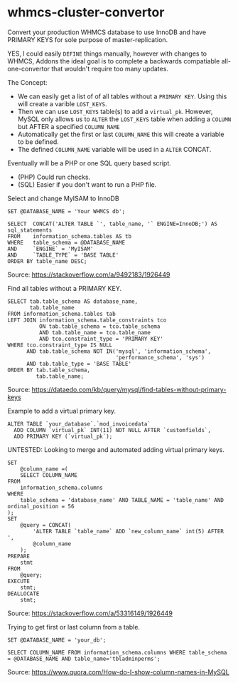 # whmcs-cluster-convertor
Convert your production WHMCS database to use InnoDB and have PRIMARY KEYS for sole purpose of master-replication.

YES, I could easily `DEFINE` things manually, however with changes to WHMCS, Addons the ideal goal is to complete a backwards compatiable all-one-convertor that wouldn't require too many updates.


The Concept:
- We can easily get a list of of all tables without a `PRIMARY KEY`. Using this will create a varible `LOST_KEYS`.
- Then we can use `LOST_KEYS` table(s) to add a `virtual_pk`. However, MySQL only allows us to `ALTER` the `LOST_KEYS` table when adding a `COLUMN` but AFTER a specified `COLUMN_NAME`
- Automatically get the first or last `COLUMN_NAME` this will create a variable to be defined.
- The defined `COLUMN_NAME` variable will be used in a `ALTER` CONCAT.

Eventually will be a PHP or one SQL query based script.
- (PHP) Could run checks.
- (SQL) Easier if you don't want to run a PHP file.

Select and change MyISAM to InnoDB
```
SET @DATABASE_NAME = 'Your WHMCS db';

SELECT  CONCAT('ALTER TABLE `', table_name, '` ENGINE=InnoDB;') AS sql_statements
FROM    information_schema.tables AS tb
WHERE   table_schema = @DATABASE_NAME
AND     `ENGINE` = 'MyISAM'
AND     `TABLE_TYPE` = 'BASE TABLE'
ORDER BY table_name DESC;
```
Source: https://stackoverflow.com/a/9492183/1926449


Find all tables without a PRIMARY KEY.
```
SELECT tab.table_schema AS database_name,
       tab.table_name
FROM information_schema.tables tab
LEFT JOIN information_schema.table_constraints tco
          ON tab.table_schema = tco.table_schema
          AND tab.table_name = tco.table_name
          AND tco.constraint_type = 'PRIMARY KEY'
WHERE tco.constraint_type IS NULL
      AND tab.table_schema NOT IN('mysql', 'information_schema', 
                                  'performance_schema', 'sys')
      AND tab.table_type = 'BASE TABLE'
ORDER BY tab.table_schema,
         tab.table_name;
```
Source: https://dataedo.com/kb/query/mysql/find-tables-without-primary-keys


Example to add a virtual primary key.
```
ALTER TABLE `your_database`.`mod_invoicedata`   
  ADD COLUMN `virtual_pk` INT(11) NOT NULL AFTER `customfields`, 
  ADD PRIMARY KEY (`virtual_pk`);
```


UNTESTED: Looking to merge and automated adding virtual primary keys.
```
SET
    @column_name =(
    SELECT COLUMN_NAME
FROM
    information_schema.columns
WHERE
    table_schema = 'database_name' AND TABLE_NAME = 'table_name' AND ordinal_position = 56
);
SET
    @query = CONCAT(
        'ALTER TABLE `table_name` ADD `new_column_name` int(5) AFTER ',
        @column_name
    );
PREPARE
    stmt
FROM
    @query;
EXECUTE
    stmt;
DEALLOCATE
    stmt;
```
Source: https://stackoverflow.com/a/53316149/1926449


Trying to get first or last column from a table.
```
SET @DATABASE_NAME = 'your_db';

SELECT COLUMN_NAME FROM information_schema.columns WHERE table_schema = @DATABASE_NAME AND table_name='tbladminperms';
```
Source: https://www.quora.com/How-do-I-show-column-names-in-MySQL
